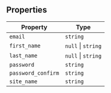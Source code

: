 ## Properties

| Property | Type |
| ------ | ------ |
| <a id="email"></a> `email` | `string` |
| <a id="first_name"></a> `first_name` | `null` \| `string` |
| <a id="last_name"></a> `last_name` | `null` \| `string` |
| <a id="password"></a> `password` | `string` |
| <a id="password_confirm"></a> `password_confirm` | `string` |
| <a id="site_name"></a> `site_name` | `string` |
